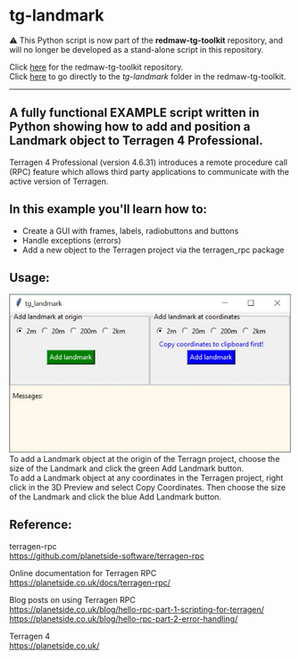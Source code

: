 # tg-landmark
&#9888; This Python script is now part of the <b>redmaw-tg-toolkit</b> repository, and will no longer be developed as a stand-alone script in this repository.

Click [here](https://github.com/RedMawVFX/redmaw-tg-toolkit) for the redmaw-tg-toolkit repository.<br> 
Click [here](https://github.com/RedMawVFX/redmaw-tg-toolkit/tree/main/scripts/tg-landmark) to go directly to the <i>tg-landmark</i> folder in the redmaw-tg-toolkit.
<hr>


## A fully functional EXAMPLE script written in Python showing how to add and position a Landmark object to Terragen 4 Professional.

Terragen 4 Professional (version 4.6.31) introduces a remote procedure call (RPC) feature which allows third party applications to communicate with the active version of Terragen.

## In this example you'll learn how to: 
* Create a GUI with frames, labels, radiobuttons and buttons
* Handle exceptions (errors)
* Add a new object to the Terragen project via the terragen_rpc package

## Usage:
![tg_landmark GUI](/images/tg_landmark_GUI.JPG) <br />
To add a Landmark object at the origin of the Terragn project, choose the size of the Landmark and click the green Add Landmark button. <br />
To add a Landmark object at any coordinates in the Terragen project, right click in the 3D Preview and select Copy Coordinates. Then choose the size of the Landmark and click the blue Add Landmark button.

## Reference:
terragen-rpc <br />
https://github.com/planetside-software/terragen-rpc

Online documentation for Terragen RPC <br />
https://planetside.co.uk/docs/terragen-rpc/

Blog posts on using Terragen RPC <br />
https://planetside.co.uk/blog/hello-rpc-part-1-scripting-for-terragen/ <br />
https://planetside.co.uk/blog/hello-rpc-part-2-error-handling/

Terragen 4 <br />
https://planetside.co.uk/
